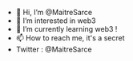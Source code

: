 - 👋 Hi, I’m @MaitreSarce
- 👀 I’m interested in web3
- 🌱 I’m currently learning web3 !
- 📫 How to reach me, it's a secret
- Twitter : @MaitreSarce
<!---
MaitreSarce/MaitreSarce is a ✨ special ✨ repository because its `README.md` (this file) appears on your GitHub profile.
You can click the Preview link to take a look at your changes.
--->
